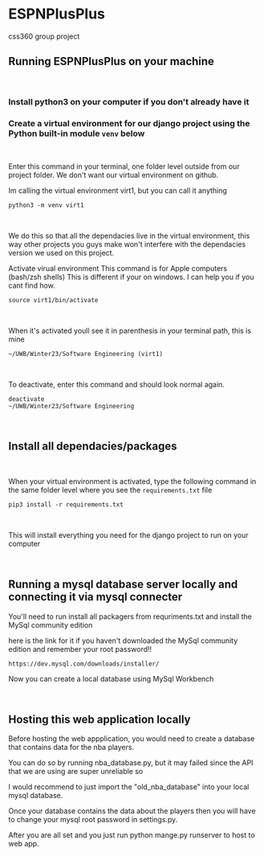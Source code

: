 # ESPNPlusPlus
css360 group project

## Running ESPNPlusPlus on your machine
<br />

### Install python3 on your computer if you don't already have it
### Create a virtual environment for our django project using the Python built-in module `venv` below
<br/>

Enter this command in your terminal, one folder level outside from our project folder. We don't want our virtual environment on github. 
<br/>

Im calling the virtual environment virt1, but you can call it anything
```
python3 -m venv virt1
```
<br/>

We do this so that all the dependacies live in the virtual environment, this way other projects you guys make won't interfere with the dependacies version we used on this project.
<br/>

Activate virual environment
This command is for Apple computers (bash/zsh shells)
This is different if your on windows. I can help you if you cant find how.
```
source virt1/bin/activate
```
<br/>

When it's activated youll see it in parenthesis in your terminal path, this is mine
```
~/UWB/Winter23/Software Engineering (virt1)
```
<br/>

To deactivate, enter this command and should look normal again. 
```
deactivate
~/UWB/Winter23/Software Engineering
```
<br/>

## Install all dependacies/packages
<br/>

When your virtual environment is activated, type the following command in the same folder level where you see the `requirements.txt` file
```
pip3 install -r requirements.txt
```
<br/>

This will install everything you need for the django project to run on your computer

<br/>

## Running a mysql database server locally and connecting it via mysql connecter

You'll need to run install all packagers from requriments.txt and install the MySql community edition

here is the link for it if you haven't downloaded the MySql community edition and remember your root password!!
```
https://dev.mysql.com/downloads/installer/
```
Now you can create a local database using MySql Workbench

<br/>

## Hosting this web application locally 

Before hosting the web appplication, you would need to create a database that contains data for the nba players.

You can do so by running nba_database.py, but  it may failed since the API that we are using are super unreliable so

I would recommend to just import the "old_nba_database" into your local mysql database.

Once your database contains the data about the players then you will have to change your mysql root password in settings.py.

After you are all set and you just run python mange.py runserver to host to web app.

<br/>